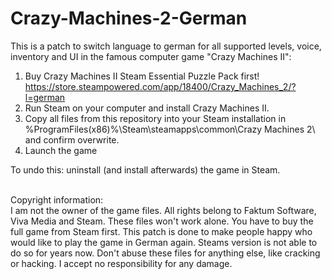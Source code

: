 # Crazy-Machines-2-German
This is a patch to switch language to german for all supported levels, voice, inventory and UI in the famous computer game "Crazy Machines II": 

1. Buy Crazy Machines II Steam Essential Puzzle Pack first!
   </br>
   https://store.steampowered.com/app/18400/Crazy_Machines_2/?l=german
2. Run Steam on your computer and install Crazy Machines II.
4. Copy all files from this repository into your Steam installation in </br>
%ProgramFiles(x86)%\Steam\steamapps\common\Crazy Machines 2\ </br> and confirm overwrite.
6. Launch the game

To undo this: uninstall (and install afterwards) the game in Steam.

</br>
Copyright information:
</br>
I am not the owner of the game files. All rights belong to Faktum Software, Viva Media and Steam. These files won't work alone. You have to buy the full game from Steam first. This patch is done to make people happy who would like to play the game in German again. Steams version is not able to do so for years now. Don't abuse these files for anything else, like cracking or hacking. I accept no responsibility for any damage.
</br>

